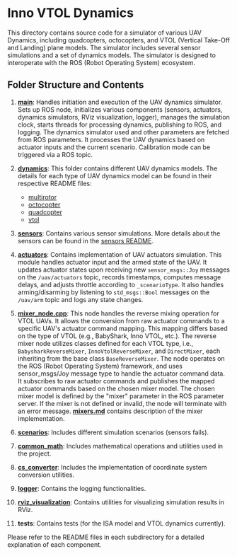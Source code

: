 # Inno VTOL Dynamics

This directory contains source code for a simulator of various UAV Dynamics, including quadcopters, octocopters, and VTOL (Vertical Take-Off and Landing) plane models. The simulator includes several sensor simulations and a set of dynamics models. The simulator is designed to interoperate with the ROS (Robot Operating System) ecosystem.

## Folder Structure and Contents

1. **[main](./main.hpp)**: Handles initiation and execution of the UAV dynamics simulator. Sets up ROS node, initializes various components (sensors, actuators, dynamics simulators, RViz visualization, logger), manages the simulation clock, starts threads for processing dynamics, publishing to ROS, and logging. The dynamics simulator used and other parameters are fetched from ROS parameters. It processes the UAV dynamics based on actuator inputs and the current scenario. Calibration mode can be triggered via a ROS topic.

2. **[dynamics](./dynamics/README.md)**: This folder contains different UAV dynamics models. The details for each type of UAV dynamics model can be found in their respective README files:
   - [multirotor](./dynamics/multirotor/README.md)
   - [octocopter](./dynamics/octocopter/README.md)
   - [quadcopter](./dynamics/quadcopter/README.md)
   - [vtol](./dynamics/vtol/README.md)

3. **[sensors](./sensors/README.md)**: Contains various sensor simulations. More details about the sensors can be found in the [sensors README](./sensors/README.md).

4. **[actuators](./actuators.hpp)**: Contains implementation of UAV actuators simulation. This module handles actuator input and the armed state of the UAV. It updates actuator states upon receiving new `sensor_msgs::Joy` messages on the `/uav/actuators` topic, records timestamps, computes message delays, and adjusts throttle according to `_scenarioType`. It also handles arming/disarming by listening to `std_msgs::Bool` messages on the `/uav/arm` topic and logs any state changes.

5. **[mixer_node.cpp](mixer_node.cpp)**: This node handles the reverse mixing operation for VTOL UAVs. It allows the conversion from raw actuator commands to a specific UAV's actuator command mapping. This mapping differs based on the type of VTOL (e.g., BabyShark, Inno VTOL, etc.). The reverse mixer node utilizes classes defined for each VTOL type, i.e., `BabysharkReverseMixer`, `InnoVtolReverseMixer`, and `DirectMixer`, each inheriting from the base class `BaseReverseMixer`. The node operates on the ROS (Robot Operating System) framework, and uses sensor_msgs/Joy message type to handle the actuator command data. It subscribes to raw actuator commands and publishes the mapped actuator commands based on the chosen mixer model. The chosen mixer model is defined by the "mixer" parameter in the ROS parameter server. If the mixer is not defined or invalid, the node will terminate with an error message. [**mixers.md**](./mixers.md) contains description of the mixer implementation.

6. **[scenarios](./scenarios.hpp)**: Includes different simulation scenarios (sensors fails).

7. **[common_math](./common_math.hpp)**: Includes mathematical operations and utilities used in the project.

8. **[cs_converter](./cs_converter.hpp)**: Includes the implementation of coordinate system conversion utilities.

9. **[logger](./logger.hpp)**: Contains the logging functionalities.

10. **[rviz_visualization](./rviz_visualization.hpp)**: Contains utilities for visualizing simulation results in RViz.

11.  **tests**: Contains tests (for the ISA model and VTOL dynamics currently).

Please refer to the README files in each subdirectory for a detailed explanation of each component.